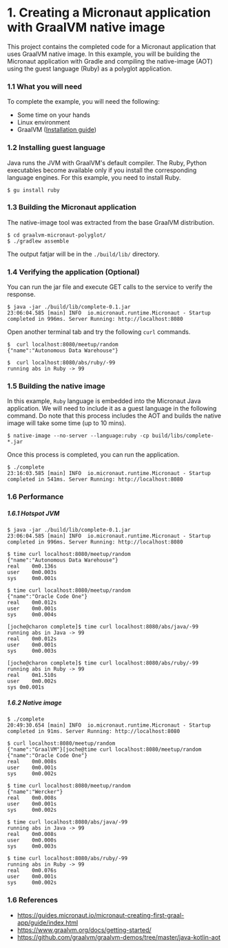# 1. Creating a Micronaut application with GraalVM native image

This project contains the completed code for a Micronaut application that uses GraalVM native image. In this example, you will be building the Micronaut application with Gradle and compiling the native-image (AOT) using the guest language (Ruby) as a polyglot application.

### 1.1 What you will need

To complete the example, you will need the following:

- Some time on your hands
- Linux environment
- GraalVM ([Installation guide](https://www.graalvm.org/docs/getting-started/))

### 1.2 Installing guest language

Java runs the JVM with GraalVM's default compiler. The Ruby, Python executables become available only if you install the corresponding language engines. For this example, you need to install Ruby.

```
$ gu install ruby
```

### 1.3 Building the Micronaut application

The native-image tool was extracted from the base GraalVM distribution. 

```
$ cd graalvm-micronaut-polyglot/
$ ./gradlew assemble
```
The output fatjar will be in the ```./build/lib/``` directory.

### 1.4 Verifying the application (Optional)

You can run the jar file and execute GET calls to the service to verify the response.

```
$ java -jar ./build/lib/complete-0.1.jar
23:06:04.585 [main] INFO  io.micronaut.runtime.Micronaut - Startup completed in 996ms. Server Running: http://localhost:8080
```
Open another terminal tab and try the following ```curl``` commands.

```
$  curl localhost:8080/meetup/random
{"name":"Autonomous Data Warehouse"}

$  curl localhost:8080/abs/ruby/-99
running abs in Ruby -> 99
```
### 1.5 Building the native image

In this example, ```Ruby``` language is embedded into the Micronaut Java application. We will need to include it as a guest language in the following command. Do note that this process includes the AOT and builds the native image will take some time (up to 10 mins).

```
$ native-image --no-server --language:ruby -cp build/libs/complete-*.jar 
```
Once this process is completed, you can run the application.
```
$ ./complete
23:16:03.585 [main] INFO  io.micronaut.runtime.Micronaut - Startup completed in 541ms. Server Running: http://localhost:8080
```

### 1.6 Performance

##### 1.6.1 Hotspot JVM

```
$ java -jar ./build/lib/complete-0.1.jar
23:06:04.585 [main] INFO  io.micronaut.runtime.Micronaut - Startup completed in 996ms. Server Running: http://localhost:8080

$ time curl localhost:8080/meetup/random
{"name":"Autonomous Data Warehouse"}
real	0m0.136s
user	0m0.003s
sys	    0m0.001s

$ time curl localhost:8080/meetup/random
{"name":"Oracle Code One"}
real	0m0.012s
user	0m0.001s
sys	    0m0.004s

[joche@charon complete]$ time curl localhost:8080/abs/java/-99
running abs in Java -> 99
real	0m0.012s
user	0m0.001s
sys	    0m0.003s

[joche@charon complete]$ time curl localhost:8080/abs/ruby/-99
running abs in Ruby -> 99
real	0m1.510s
user	0m0.002s
sys	0m0.001s

```

##### 1.6.2 Native image

```
$ ./complete 
20:49:30.654 [main] INFO  io.micronaut.runtime.Micronaut - Startup completed in 91ms. Server Running: http://localhost:8080

$ curl localhost:8080/meetup/random
{"name":"GraalVM"}[joche@time curl localhost:8080/meetup/random
{"name":"Oracle Code One"}
real	0m0.008s
user	0m0.001s
sys	    0m0.002s

$ time curl localhost:8080/meetup/random
{"name":"Wercker"}
real	0m0.008s
user	0m0.001s
sys	    0m0.002s

$ time curl localhost:8080/abs/java/-99
running abs in Java -> 99
real	0m0.008s
user	0m0.000s
sys	    0m0.003s

$ time curl localhost:8080/abs/ruby/-99
running abs in Ruby -> 99
real	0m0.076s
user	0m0.001s
sys	    0m0.002s
```

### 1.6 References
- https://guides.micronaut.io/micronaut-creating-first-graal-app/guide/index.html
- https://www.graalvm.org/docs/getting-started/
- https://github.com/graalvm/graalvm-demos/tree/master/java-kotlin-aot


